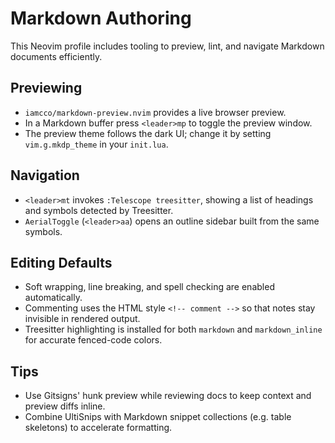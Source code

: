 # Markdown Authoring

This Neovim profile includes tooling to preview, lint, and navigate Markdown documents efficiently.

## Previewing
- `iamcco/markdown-preview.nvim` provides a live browser preview.
- In a Markdown buffer press `<leader>mp` to toggle the preview window.
- The preview theme follows the dark UI; change it by setting `vim.g.mkdp_theme` in your `init.lua`.

## Navigation
- `<leader>mt` invokes `:Telescope treesitter`, showing a list of headings and symbols detected by Treesitter.
- `AerialToggle` (`<leader>aa`) opens an outline sidebar built from the same symbols.

## Editing Defaults
- Soft wrapping, line breaking, and spell checking are enabled automatically.
- Commenting uses the HTML style `<!-- comment -->` so that notes stay invisible in rendered output.
- Treesitter highlighting is installed for both `markdown` and `markdown_inline` for accurate fenced-code colors.

## Tips
- Use Gitsigns' hunk preview while reviewing docs to keep context and preview diffs inline.
- Combine UltiSnips with Markdown snippet collections (e.g. table skeletons) to accelerate formatting.
